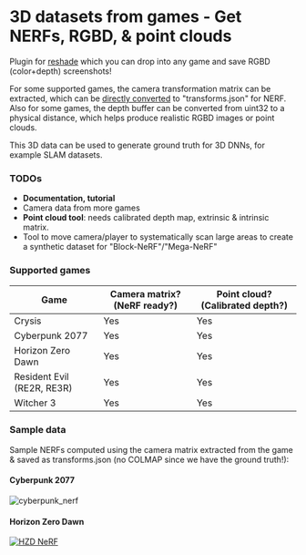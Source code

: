 # 3D datasets from games - Get NERFs, RGBD, & point clouds
Plugin for [reshade](https://github.com/crosire/reshade) which you can drop into any game and save RGBD (color+depth) screenshots!

For some supported games, the camera transformation matrix can be extracted, which can be [directly converted](python_threedee/convert_game_snapshot_jsons_to_nerf_transformsjson.py) to "transforms.json" for NERF.
Also for some games, the depth buffer can be converted from uint32 to a physical distance, which helps produce realistic RGBD images or point clouds.

This 3D data can be used to generate ground truth for 3D DNNs, for example SLAM datasets.

### TODOs
* **Documentation, tutorial**
* Camera data from more games
* **Point cloud tool**: needs calibrated depth map, extrinsic & intrinsic matrix.
* Tool to move camera/player to systematically scan large areas to create a synthetic dataset for "Block-NeRF"/"Mega-NeRF"

### Supported games

|Game|Camera matrix? (NeRF ready?)|Point cloud? (Calibrated depth?)|
|----|--------------|-------------------|
|Crysis|Yes|Yes|
|Cyberpunk 2077|Yes|Yes|
|Horizon Zero Dawn|Yes|Yes|
|Resident Evil (RE2R, RE3R)|Yes|Yes|
|Witcher 3|Yes|Yes|

### Sample data
Sample NERFs computed using the camera matrix extracted from the game & saved as transforms.json (no COLMAP since we have the ground truth!):

#### Cyberpunk 2077
![cyberpunk_nerf](https://user-images.githubusercontent.com/6532938/212845074-bf320377-5b56-429f-b47a-eb2238f684a2.gif)

#### Horizon Zero Dawn
[![HZD NeRF](https://img.youtube.com/vi/7MRoxrtSn0k/0.jpg)](https://youtu.be/7MRoxrtSn0k)

